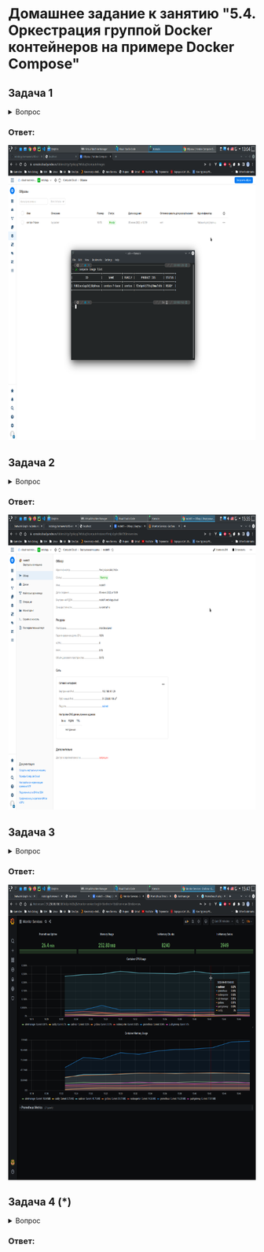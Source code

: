 # Домашнее задание к занятию "5.4. Оркестрация группой Docker контейнеров на примере Docker Compose"

## Задача 1

<details>
  <summary>Вопрос</summary>

Создать собственный образ операционной системы с помощью Packer.

Для получения зачета, вам необходимо предоставить:
- Скриншот страницы, как на слайде из презентации (слайд 37).

</details>

### Ответ:

<p align="center">
  <img width="1200" height="600" src="./img/q1.png">
</p>

## Задача 2

<details>
  <summary>Вопрос</summary>

Создать вашу первую виртуальную машину в Яндекс.Облаке.

Для получения зачета, вам необходимо предоставить:
- Скриншот страницы свойств созданной ВМ, как на примере ниже:

<p align="center">
  <img width="1200" height="600" src="https://github.com/netology-code/virt-homeworks/raw/virt-11/05-virt-04-docker-compose/assets/yc_01.png">
</p>

</details>

### Ответ:

<p align="center">
  <img width="1200" height="600" src="./img/q2.png">
</p>

## Задача 3

<details>
  <summary>Вопрос</summary>

Создать ваш первый готовый к боевой эксплуатации компонент мониторинга, состоящий из стека микросервисов.

Для получения зачета, вам необходимо предоставить:
- Скриншот работающего веб-интерфейса Grafana с текущими метриками, как на примере ниже

<p align="center">
  <img width="1200" height="600" src="https://github.com/netology-code/virt-homeworks/raw/virt-11/05-virt-04-docker-compose/assets/yc_02.png">
</p>

</details>

### Ответ:

<p align="center">
  <img width="1200" height="600" src="./img/q3.png">
</p>

## Задача 4 (*)

<details>
  <summary>Вопрос</summary>

Создать вторую ВМ и подключить её к мониторингу развёрнутому на первом сервере.

Для получения зачета, вам необходимо предоставить:
- Скриншот из Grafana, на котором будут отображаться метрики добавленного вами сервера.

</details>

### Ответ:


